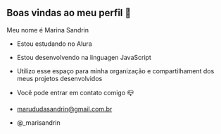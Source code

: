 ## Boas vindas ao meu perfil 💙

Meu nome é Marina Sandrin

- Estou estudando no Alura
- Estou desenvolvendo na linguagen JavaScript
- Utilizo esse espaço para minha organização e compartilhament dos meus projetos desenvolvidos

- Você pode entrar em contato comigo 📪
- marududasandrin@gmail.com.br
- @_marisandrin
